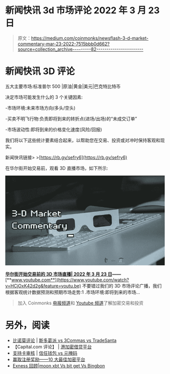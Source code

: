 # 新闻快讯 3d 市场评论 2022 年 3 月 23 日

> 原文：<https://medium.com/coinmonks/newsflash-3-d-market-commentary-mar-23-2022-7515bbb0d662?source=collection_archive---------82----------------------->

# 新闻快讯 3D 评论

五大主要市场:标准普尔 500 |原油|黄金|美元|巴克特比特币

决定市场可能发生什么的 3 个关键因素:

-市场环境:未来市场方向(多头/空头)

-买卖不明飞行物:负责即将到来的转折点(进场/出场)的“未成交订单”

-市场波动性:即将到来的价格变化速度(风险/回报)

我们将以下这些统计要素结合起来，以帮助您在交易、投资或对冲时保持客观和现实。

新闻快讯链接> >[https://rb.gy/sefry6](https://rb.gy/sefry6)

在华尔街开始交易前，观看 3D 直播市场，如下所示:

![](img/102046d253fae7989404c27f094ca465.png)

[**华尔街开始交易前的 3D 市场直播| 2022 年 3 月 23 日**](https://www.youtube.com/watch?feature=youtu.be&utm_campaign=Top%205%20Markets%20Commentary%20And%20Analysis%20Each%20Day&utm_medium=email&utm_source=Revue%20newsletter&v=HCjOxK42d2g)**——**[**www.youtube.com**](https://www.youtube.com/watch?v=HCjOxK42d2g&feature=youtu.be)
不要错过我们的 3D 市场评论广播，我们根据客观统计数据预测和预期市场走势:1 .市场环境:即将到来的市场…

> 加入 Coinmonks [电报频道](https://t.me/coincodecap)和 [Youtube 频道](https://www.youtube.com/c/coinmonks/videos)了解加密交易和投资

# 另外，阅读

*   [比诺莫评论](https://coincodecap.com/binomo-review) | [斯多葛派 vs 3Commas vs TradeSanta](https://coincodecap.com/stoic-vs-3commas-vs-tradesanta)
*   【Capital.com 评论】 | [港加密借贷平台](https://coincodecap.com/crypto-lending-hong-kong)
*   [支持卡审核](https://coincodecap.com/uphold-card-review) | [信任钱包 vs 元掩码](https://coincodecap.com/trust-wallet-vs-metamask)
*   [赢取注册奖励——10 大最佳加密平台](https://coincodecap.com/earn-sign-up-bonus)
*   [Exness 回顾](https://coincodecap.com/exness-review)|[moon xbt Vs bit get Vs Bingbon](https://coincodecap.com/bingbon-vs-bitget-vs-moonxbt)